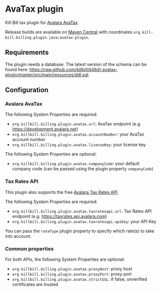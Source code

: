 AvaTax plugin
=============

Kill Bill tax plugin for [Avalara AvaTax](http://www.avalara.com/products/avatax/).

Release builds are available on [Maven Central](http://search.maven.org/#search%7Cga%7C1%7Cg%3A%22org.kill-bill.billing.plugin.java%22%20AND%20a%3A%22avatax-plugin%22) with coordinates `org.kill-bill.billing.plugin.java:avatax-plugin`.

Requirements
------------

The plugin needs a database. The latest version of the schema can be found here: https://raw.github.com/killbill/killbill-avatax-plugin/master/src/main/resources/ddl.sql.

Configuration
-------------

### Avalara AvaTax

The following System Properties are required:

* `org.killbill.billing.plugin.avatax.url`: AvaTax endpoint (e.g. https://development.avalara.net)
* `org.killbill.billing.plugin.avatax.accountNumber`: your AvaTax account number
* `org.killbill.billing.plugin.avatax.licenseKey`: your license key

The following System Properties are optional:

* `org.killbill.billing.plugin.avatax.companyCode`: your default company code (can be passed using the plugin property `companyCode`)

### Tax Rates API

This plugin also supports the free [Avalara Tax Rates API](http://taxratesapi.avalara.com/).

The following System Properties are required:

* `org.killbill.billing.plugin.avatax.taxratesapi.url`: Tax Rates API endpoint (e.g. https://taxrates.api.avalara.com)
* `org.killbill.billing.plugin.avatax.taxratesapi.apiKey`: your API Key

You can pass the `rateType` plugin property to specify which rate(s) to take into account.

### Common properties

For both APIs, the following System Properties are optional:

* `org.killbill.billing.plugin.avatax.proxyHost`: proxy host
* `org.killbill.billing.plugin.avatax.proxyPort`: proxy port
* `org.killbill.billing.plugin.avatax.strictSSL`: if false, unverified certificates are trusted
